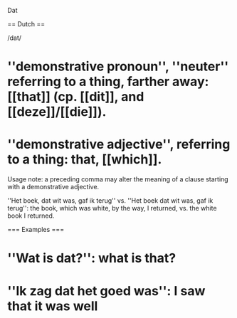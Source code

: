 Dat

== Dutch ==

/dat/

# ''demonstrative pronoun'', ''neuter'' referring to a thing, farther away: [[that]] (cp. [[dit]], and [[deze]]/[[die]]).
# ''demonstrative adjective'', referring to a thing: that, [[which]].

Usage note: a preceding comma may alter the meaning of a clause starting with a demonstrative adjective.

''Het boek, dat wit was, gaf ik terug'' vs. ''Het boek dat wit was, gaf ik terug'': the book, which was white, by the way, I returned, vs. the white book I returned.

=== Examples ===

# ''Wat is dat?'': what is that?
# ''Ik zag dat het goed was'': I saw that it was well